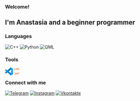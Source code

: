 ### Welcome!
## I'm Anastasia and a beginner programmer

### Languages 
![C++](https://img.shields.io/badge/-C++-white?style=for-the-badge&logo=C%2b%2b&logoColor=blue)
![Python](https://img.shields.io/badge/-Python-white?style=for-the-badge&logo=Python&logoColor=blue)
![QML](https://img.shields.io/badge/-QML-white?style=for-the-badge&logo=QML&logoColor=blue)
### Tools
<img align="left" alt="Visual Studio Code" width="26px" src="https://raw.githubusercontent.com/github/explore/80688e429a7d4ef2fca1e82350fe8e3517d3494d/topics/visual-studio-code/visual-studio-code.png" />
<img align="left" alt="Jupyter Notebook" width="26px" src="https://raw.githubusercontent.com/github/explore/80688e429a7d4ef2fca1e82350fe8e3517d3494d/topics/jupyter-notebook/jupyter-notebook.png" />

<br />

### Connect with me
[![Telegram](https://img.shields.io/badge/-Telegram-white?style=for-the-badge&logo=telegram&logoColor=27A0D9)](https://t.me/netweel)
[![Instagram](https://img.shields.io/badge/-Instagram-white?style=for-the-badge&logo=instagram&logoColor=B4068E)](https://www.instagram.com/pum_pumba)
[![Vkontakte](https://img.shields.io/badge/-Vkontakte-white?style=for-the-badge&logo=Vk&logoColor=4F7DB3)](https://vk.com/netweel_korlin)

